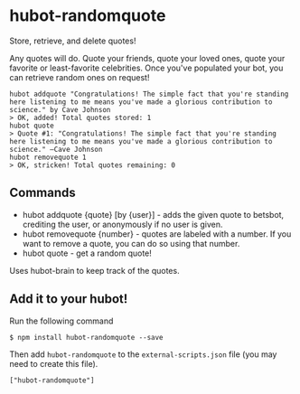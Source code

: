 hubot-randomquote
=================

Store, retrieve, and delete quotes!

Any quotes will do. Quote your friends, quote your loved ones, quote your favorite or least-favorite celebrities. Once you've populated your bot, you can retrieve random ones on request!

    hubot addquote "Congratulations! The simple fact that you're standing here listening to me means you've made a glorious contribution to science." by Cave Johnson
    > OK, added! Total quotes stored: 1
    hubot quote
    > Quote #1: "Congratulations! The simple fact that you're standing here listening to me means you've made a glorious contribution to science." —Cave Johnson
    hubot removequote 1
    > OK, stricken! Total quotes remaining: 0

## Commands
* hubot addquote {quote} [by {user}] - adds the given quote to betsbot, crediting the user, or anonymously if no user is given.
* hubot removequote {number} - quotes are labeled with a number. If you want to remove a quote, you can do so using that number.
* hubot quote - get a random quote!

Uses hubot-brain to keep track of the quotes.

## Add it to your hubot!

Run the following command

    $ npm install hubot-randomquote --save

Then add `hubot-randomquote` to the `external-scripts.json` file (you may need to create this file).

    ["hubot-randomquote"]
